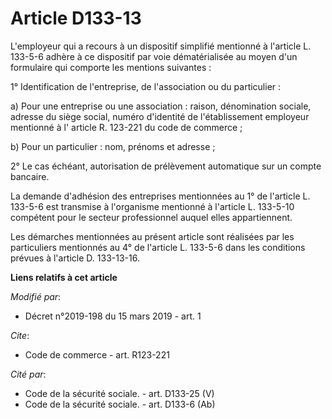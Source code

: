 # Article D133-13

L'employeur qui a recours à un dispositif simplifié mentionné à l'article L. 133-5-6 adhère à ce dispositif par voie
dématérialisée au moyen d'un formulaire qui comporte les mentions suivantes :

1° Identification de l'entreprise, de l'association ou du particulier :

a) Pour une entreprise ou une association : raison, dénomination sociale, adresse du siège social, numéro d'identité de
l'établissement employeur mentionné à l' article R. 123-221 du code de commerce ;

b) Pour un particulier : nom, prénoms et adresse ;

2° Le cas échéant, autorisation de prélèvement automatique sur un compte bancaire.

La demande d'adhésion des entreprises mentionnées au 1° de l'article L. 133-5-6 est transmise à l'organisme mentionné à
l'article L. 133-5-10 compétent pour le secteur professionnel auquel elles appartiennent.

Les démarches mentionnées au présent article sont réalisées par les particuliers mentionnés au 4° de l'article L. 133-5-6
dans les conditions prévues à l'article D. 133-13-16.

**Liens relatifs à cet article**

_Modifié par_:

  - Décret n°2019-198 du 15 mars 2019 - art. 1

_Cite_:

  - Code de commerce - art. R123-221

_Cité par_:

  - Code de la sécurité sociale. - art. D133-25 (V)
  - Code de la sécurité sociale. - art. D133-6 (Ab)

